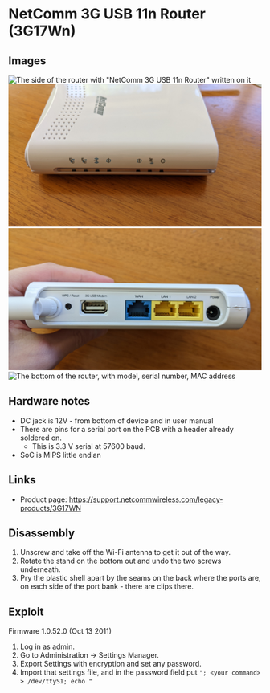 # NetComm 3G USB 11n Router (3G17Wn)

## Images

![The side of the router with "NetComm 3G USB 11n Router" written on it](images/side.jpg)
![The front of the router with status LEDs](images/front.jpg)
![The back of the router with a Wi-Fi antenna, WPS/reset button, USB 2.0 port, three ethernet ports, and a power jack](images/ports.jpg)
![The bottom of the router, with model, serial number, MAC address](images/bottom.jpg)

## Hardware notes
- DC jack is 12V - from bottom of device and in user manual
- There are pins for a serial port on the PCB with a header already soldered on.
    - This is 3.3 V serial at 57600 baud.
- SoC is MIPS little endian

## Links
- Product page: https://support.netcommwireless.com/legacy-products/3G17WN

## Disassembly
1. Unscrew and take off the Wi-Fi antenna to get it out of the way.
1. Rotate the stand on the bottom out and undo the two screws underneath.
1. Pry the plastic shell apart by the seams on the back where the ports are, on each side of the port bank - there are clips there.

## Exploit
Firmware 1.0.52.0 (Oct 13 2011)

1. Log in as admin.
1. Go to Administration -> Settings Manager.
1. Export Settings with encryption and set any password.
1. Import that settings file, and in the password field put `"; <your command> > /dev/ttyS1; echo "`
